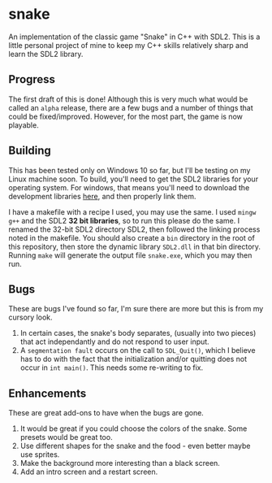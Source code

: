 # snake

An implementation of the classic game "Snake" in C++ with SDL2.  This is a little personal project
of mine to keep my C++ skills relatively sharp and learn the SDL2 library.

## Progress

The first draft of this is done!  Although this is very much what would be called an `alpha` release,
there are a few bugs and a number of things that could be fixed/improved.  However, for the most
part, the game is now playable.

## Building

This has been tested only on Windows 10 so far, but I'll be testing on my Linux machine soon.  To
build, you'll need to get the SDL2 libraries for your operating system.  For windows, that means
you'll need to download the development libraries [here](https://www.libsdl.org/download-2.0.php),
and then properly link them.  

I have a makefile with a recipe I used, you may use the same.  I used `mingw g++` and the SDL2
**32 bit libraries**, so to run this please do the same.  I renamed the 32-bit SDL2 directory
SDL2, then followed the linking process noted in the makefile.  You should also create a `bin`
directory in the root of this repository, then store the dynamic library `SDL2.dll` in that bin
directory.  Running `make` will generate the output file `snake.exe`, which you may then run.

## Bugs

These are bugs I've found so far, I'm sure there are more but this is from my cursory look.

1. In certain cases, the snake's body separates, (usually into two pieces) that act independantly
  and do not respond to user input.
2. A `segmentation fault` occurs on the call to `SDL_Quit()`, which I believe has to do with the
  fact that the initialization and/or quitting does not occur in `int main()`.  This needs some
  re-writing to fix.

## Enhancements

These are great add-ons to have when the bugs are gone.

1. It would be great if you could choose the colors of the snake.  Some presets would be great too.
2. Use different shapes for the snake and the food - even better maybe use sprites.
3. Make the background more interesting than a black screen.
4. Add an intro screen and a restart screen.
